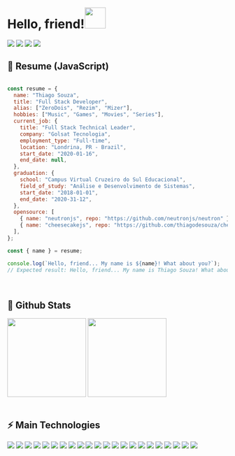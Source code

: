 <h1>Hello, friend!<img src="https://media.giphy.com/media/CXzRJA18RJAtmpPNBC/giphy.gif" width="48"></h1>

<div>   
  <a href="mailto:dev@thiagosouza.com"><img src="https://img.shields.io/badge/-Email-0D1117?style=for-the-badge&logo=gmail&logoColor=F0DB4F" target="_blank"></a>
  <a href="https://www.linkedin.com/in/imthiagodesouza" target="_blank"><img src="https://img.shields.io/badge/-LinkedIn-0D1117?style=for-the-badge&logo=linkedin&logoColor=F0DB4F" target="_blank"></a> 
  <a href="https://www.instagram.com/thiagosouza.io" target="_blank"><img src="https://img.shields.io/badge/-Instagram-0D1117?style=for-the-badge&logo=instagram&logoColor=F0DB4F" target="_blank"></a>
  <a href="https://www.youtube.com/channel/UCObFBuhVmi48ZHS07Li5h5A" target="_blank"><img src="https://img.shields.io/badge/YouTube-0D1117?style=for-the-badge&logo=youtube&logoColor=F0DB4F" target="_blank"></a>
</div>

## 📜 Resume (JavaScript)

```javascript

const resume = {
  name: "Thiago Souza",
  title: "Full Stack Developer",
  alias: ["ZeroDois", "Rezim", "Mizer"],
  hobbies: ["Music", "Games", "Movies", "Series"],
  current_job: {
    title: "Full Stack Technical Leader",
    company: "Golsat Tecnologia",
    employment_type: "Full-time",
    location: "Londrina, PR - Brazil",
    start_date: "2020-01-16",
    end_date: null,
  },
  graduation: {
    school: "Campus Virtual Cruzeiro do Sul Educacional",
    field_of_study: "Análise e Desenvolvimento de Sistemas",
    start_date: "2018-01-01",
    end_date: "2020-31-12",
  },
  opensource: [
    { name: "neutronjs", repo: "https://github.com/neutronjs/neutron" }, 
    { name: "cheesecakejs", repo: "https://github.com/thiagodesouza/cheesecake" },
  ],
};

const { name } = resume;

console.log(`Hello, friend... My name is ${name}! What about you?`);
// Expected result: Hello, friend... My name is Thiago Souza! What about you?

```

<br/>

## 🥇 Github Stats


<div>
  <a href="#"><img height="180em" src="https://github-readme-stats.vercel.app/api?username=thiagodesouza&show_icons=true&theme=github_dark&include_all_commits=true&count_private=true"/></a>
  <a href="#"><img height="180em" src="https://github-readme-stats.vercel.app/api/top-langs/?username=thiagodesouza&layout=compact&langs_count=10&theme=github_dark"/></a>
</div>


<br/>

## ⚡ Main Technologies

<div>
  <a href="#"><img src="https://img.shields.io/badge/-JavaScript-0D1117?style=flat-square&logo=javascript"></a>
  <a href="#"><img src="https://img.shields.io/badge/-TypeScript-0D1117?style=flat-square&logo=typescript"></a>
  <a href="#"><img src="https://img.shields.io/badge/-HTML5-0D1117?style=flat-square&logo=html5&logoColor=orange"></a>
  <a href="#"><img src="https://img.shields.io/badge/-CSS3-0D1117?style=flat-square&logo=css3&logoColor=blue"></a>
  <a href="#"><img src="https://img.shields.io/badge/-React-0D1117?style=flat-square&logo=react"></a>
  <a href="#"><img src="https://img.shields.io/badge/-Angular-0D1117?style=flat-square&logo=angular&logoColor=red"></a>
  <a href="#"><img src="https://img.shields.io/badge/-Nodejs-0D1117?style=flat-square&logo=Node.js"></a>
  <a href="#"><img src="https://img.shields.io/badge/-Python-0D1117?style=flat-square&logo=Python"></a>
  <a href="#"><img src="https://img.shields.io/badge/-MongoDB-0D1117?style=flat-square&logo=mongodb"></a>
  <a href="#"><img src="https://img.shields.io/badge/-Redis-0D1117?style=flat-square&logo=Redis"></a>
  <a href="#"><img src="https://img.shields.io/badge/-PostgreSQL-0D1117?style=flat-square&logo=postgresql"></a>
  <a href="#"><img src="https://img.shields.io/badge/-MySQL-0D1117?style=flat-square&logo=mysql&logoColor=white"></a>
  <a href="#"><img src="https://img.shields.io/badge/-Heroku-0D1117?style=flat-square&logo=heroku&logoColor=purple"></a>
  <a href="#"><img src="https://img.shields.io/badge/-Docker-0D1117?style=flat-square&logo=docker"></a>
  <a href="#"><img src="https://img.shields.io/badge/-Digital%20Ocean-0D1117?style=flat-square&logo=digitalocean"></a>
  <a href="#"><img src="https://img.shields.io/badge/Amazon%20AWS-0D1117?style=flat-square&logo=amazon-aws&logoColor=orange"></a>
  <a href="#"><img src="https://img.shields.io/badge/Microsoft%20Azure-0D1117?style=flat-square&logo=microsoft-azure&logoColor=blue"></a>
  <a href="#"><img src="https://img.shields.io/badge/-Git-0D1117?style=flat-square&logo=git"></a>
  <a href="#"><img src="https://img.shields.io/badge/-GitHub-0D1117?style=flat-square&logo=github"></a>
  <a href="#"><img src="https://img.shields.io/badge/-GitLab-0D1117?style=flat-square&logo=gitlab"></a>
  <a href="#"><img src="https://img.shields.io/badge/-BitBucket-0D1117?style=flat-square&logo=bitbucket&logoColor=blue"></a>
  <a href="#"><img src="https://img.shields.io/badge/-Raspberry%20Pi-0D1117?style=flat-square&logo=Raspberry-Pi&logoColor=red"></a>
</div>
